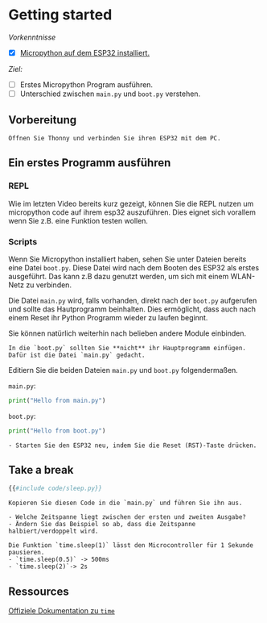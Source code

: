 # Getting started

*Vorkenntnisse*

- [x] [Micropython auf dem ESP32 installiert.](install.md)

*Ziel:*

- [ ] Erstes Micropython Program ausführen.
- [ ] Unterschied zwischen `main.py` und `boot.py` verstehen.

## Vorbereitung
```admonish task
Öffnen Sie Thonny und verbinden Sie ihren ESP32 mit dem PC.
```


## Ein erstes Programm ausführen

### REPL

Wie im letzten Video bereits kurz gezeigt, können Sie die REPL nutzen um micropython code auf ihrem esp32 auszuführen.
Dies eignet sich vorallem wenn Sie z.B.  eine Funktion testen wollen.


### Scripts

Wenn Sie Micropython installiert haben, sehen Sie unter Dateien bereits eine Datei `boot.py`. 
Diese Datei wird nach dem Booten des ESP32 als erstes ausgeführt. 
Das kann z.B dazu genutzt werden, um sich mit einem WLAN-Netz zu verbinden.

Die Datei `main.py` wird, falls vorhanden, direkt nach der `boot.py` aufgerufen und sollte das Hautprogramm beinhalten.
Dies ermöglicht, dass auch nach einem Reset ihr Python Programm wieder zu laufen beginnt.

Sie können natürlich weiterhin nach belieben andere Module einbinden.

~~~admonish tip
In die `boot.py` sollten Sie **nicht** ihr Hauptprogramm einfügen. 
Dafür ist die Datei `main.py` gedacht. 
~~~


Editiern Sie die beiden Dateien `main.py` und `boot.py` folgendermaßen.

`main.py`:
```py
print("Hello from main.py")
```

`boot.py`:
```py
print("Hello from boot.py")
```

~~~admonish task
- Starten Sie den ESP32 neu, indem Sie die Reset (RST)-Taste drücken.
~~~

## Take a break

```py
{{#include code/sleep.py}}
```

~~~admonish task
Kopieren Sie diesen Code in die `main.py` und führen Sie ihn aus.

- Welche Zeitspanne liegt zwischen der ersten und zweiten Ausgabe?
- Ändern Sie das Beispiel so ab, dass die Zeitspanne halbiert/verdoppelt wird.
~~~

~~~admonish solution
Die Funktion `time.sleep(1)` lässt den Microcontroller für 1 Sekunde pausieren.
- `time.sleep(0.5)` -> 500ms
- `time.sleep(2)`-> 2s
~~~


## Ressources

[Offiziele Dokumentation zu `time`](https://docs.micropython.org/en/latest/library/time.html)
